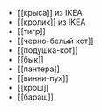 - [[крыса]] из IKEA
- [[кролик]] из IKEA
- [[тигр]]
- [[черно-белый кот]]
- [[подушка-кот]]
- [[бык]]
- [[пантера]]
- [[винни-пух]]
- [[крош]]
- [[бараш]]